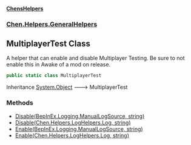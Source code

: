 
#### [ChensHelpers](./index 'index')

### [Chen.Helpers.GeneralHelpers](./ETEQ0RLckShPNesJc2reiw 'Chen.Helpers.GeneralHelpers')

## MultiplayerTest Class
A helper that can enable and disable Multiplayer Testing. Be sure to not enable this in Awake of a mod on release.  
```csharp
public static class MultiplayerTest
```
Inheritance [System.Object](https://docs.microsoft.com/en-us/dotnet/api/System.Object 'System.Object') &#129106; MultiplayerTest  

### Methods
- [Disable(BepInEx.Logging.ManualLogSource, string)](./ocyzz9thWgxteigC3YPGDA 'Chen.Helpers.GeneralHelpers.MultiplayerTest.Disable(BepInEx.Logging.ManualLogSource, string)')
- [Disable(Chen.Helpers.LogHelpers.Log, string)](./R7g4nYm5tSlihYqw0N7WxA 'Chen.Helpers.GeneralHelpers.MultiplayerTest.Disable(Chen.Helpers.LogHelpers.Log, string)')
- [Enable(BepInEx.Logging.ManualLogSource, string)](./h17oS14Su0uyWEGV+iPmhA 'Chen.Helpers.GeneralHelpers.MultiplayerTest.Enable(BepInEx.Logging.ManualLogSource, string)')
- [Enable(Chen.Helpers.LogHelpers.Log, string)](./4gA5qEvjKLNjFgUPByK90g 'Chen.Helpers.GeneralHelpers.MultiplayerTest.Enable(Chen.Helpers.LogHelpers.Log, string)')
